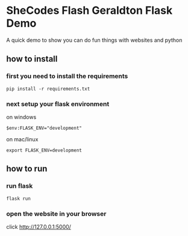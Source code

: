 # SheCodes Flash Geraldton Flask Demo

A quick demo to show you can do fun things with websites and python

## how to install

### first you need to install the requirements

    pip install -r requirements.txt

### next setup your flask environment

on windows

    $env:FLASK_ENV="development"

on mac/linux

    export FLASK_ENV=development

## how to run

### run flask

    flask run

### open the website in your browser

click http://127.0.0.1:5000/